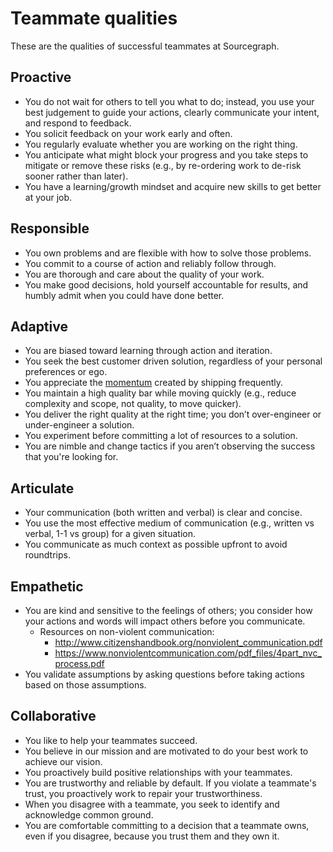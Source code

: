 # Teammate qualities

These are the qualities of successful teammates at Sourcegraph.

## Proactive

- You do not wait for others to tell you what to do; instead, you use your best judgement to guide your actions, clearly communicate your intent, and respond to feedback.
- You solicit feedback on your work early and often.
- You regularly evaluate whether you are working on the right thing.
- You anticipate what might block your progress and you take steps to mitigate or remove these risks (e.g., by re-ordering work to de-risk sooner rather than later).
- You have a learning/growth mindset and acquire new skills to get better at your job.

## Responsible

- You own problems and are flexible with how to solve those problems.
- You commit to a course of action and reliably follow through.
- You are thorough and care about the quality of your work.
- You make good decisions, hold yourself accountable for results, and humbly admit when you could have done better.

## Adaptive

- You are biased toward learning through action and iteration.
- You seek the best customer driven solution, regardless of your personal preferences or ego.
- You appreciate the [momentum](http://testobsessed.com/2020/02/momentum-urgency/) created by shipping frequently.
- You maintain a high quality bar while moving quickly (e.g., reduce complexity and scope, not quality, to move quicker).
- You deliver the right quality at the right time; you don’t over-engineer or under-engineer a solution.
- You experiment before committing a lot of resources to a solution.
- You are nimble and change tactics if you aren’t observing the success that you're looking for.

## Articulate

- Your communication (both written and verbal) is clear and concise.
- You use the most effective medium of communication (e.g., written vs verbal, 1-1 vs group) for a given situation.
- You communicate as much context as possible upfront to avoid roundtrips.

## Empathetic

- You are kind and sensitive to the feelings of others; you consider how your actions and words will impact others before you communicate.
    - Resources on non-violent communication:
        - http://www.citizenshandbook.org/nonviolent_communication.pdf
        - https://www.nonviolentcommunication.com/pdf_files/4part_nvc_process.pdf
- You validate assumptions by asking questions before taking actions based on those assumptions.

## Collaborative

- You like to help your teammates succeed.
- You believe in our mission and are motivated to do your best work to achieve our vision.
- You proactively build positive relationships with your teammates.
- You are trustworthy and reliable by default. If you violate a teammate's trust, you proactively work to repair your trustworthiness.
- When you disagree with a teammate, you seek to identify and acknowledge common ground.
- You are comfortable committing to a decision that a teammate owns, even if you disagree, because you trust them and they own it.

